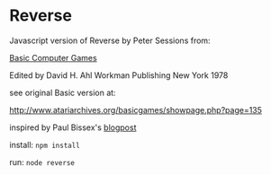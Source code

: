 # Reverse

Javascript version of Reverse by Peter Sessions from:

[Basic Computer Games](http://www.atariarchives.org/basicgames)

Edited by David H. Ahl
Workman Publishing New York 1978

see original Basic version at:

http://www.atariarchives.org/basicgames/showpage.php?page=135

inspired by Paul Bissex's [blogpost](http://news.e-scribe.com/193)


install: `npm install`

run: `node reverse`